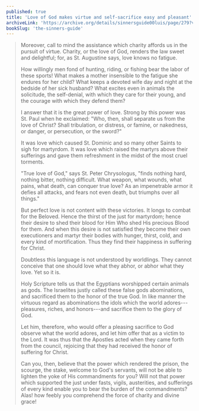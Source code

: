 ```yaml
---
published: true
title: 'Love of God makes virtue and self-sacrifice easy and pleasant'
archiveLink: 'https://archive.org/details/sinnersguide00luis/page/279?view=theater'
bookSlug: 'the-sinners-guide'
---
```


> Moreover, call to mind the assistance which charity affords us in the pursuit of virtue. Charity, or the love of God, renders the law sweet and delightful; for, as St. Augustine says, love knows no fatigue.
>
> How willingly men fond of hunting, riding, or fishing bear the labor of these sports! What makes a mother insensible to the fatigue she endures for her child? What keeps a devoted wife day and night at the bedside of her sick husband? What excites even in animals the solicitude, the self-denial, with which they care for their young, and the courage with which they defend them?
>
> I answer that it is the great power of love. Strong by this power was St. Paul when he exclaimed: "Who, then, shall separate us from the love of Christ? Shall tribulation, or distress, or famine, or nakedness, or danger, or persecution, or the sword?"
>
> It was love which caused St. Dominic and so many other Saints to sigh for martyrdom. It was love which raised the martyrs above their sufferings and gave them refreshment in the midst of the most cruel torments.
>
> "True love of God," says St. Peter Chrysologus, "finds nothing hard, nothing bitter, nothing difficult. What weapon, what wounds, what pains, what death, can conquer true love? As an impenetrable armor it defies all attacks, and fears not even death, but triumphs over all things."
>
> But perfect love is not content with these victories. It longs to combat for the Beloved. Hence the thirst of the just for martyrdom; hence their desire to shed their blood for Him Who shed His precious Blood for them. And when this desire is not satisfied they become their own executioners and martyr their bodies with hunger, thirst, cold, and every kind of mortification. Thus they find their happiness in suffering for Christ.
>
> Doubtless this language is not understood by worldlings. They cannot conceive that one should love what they abhor, or abhor what they love. Yet so it is.
>
> Holy Scripture tells us that the Egyptians worshipped certain animals as gods. The Israelites justly called these false gods abominations, and sacrificed them to the honor of the true God. In like manner the virtuous regard as abominations the idols which the world adores---pleasures, riches, and honors---and sacrifice them to the glory of God.
>
> Let him, therefore, who would offer a pleasing sacrifice to God observe what the world adores, and let him offer that as a victim to the Lord. It was thus that the Apostles acted when they came forth from the council, rejoicing that they had received the honor of suffering for Christ.
>
> Can you, then, believe that the power which rendered the prison, the scourge, the stake, welcome to God's servants, will not be able to lighten the yoke of His commandments for you? Will not that power which supported the just under fasts, vigils, austerities, and sufferings of every kind enable you to bear the burden of the commandments? Alas! how feebly you comprehend the force of charity and divine grace!
